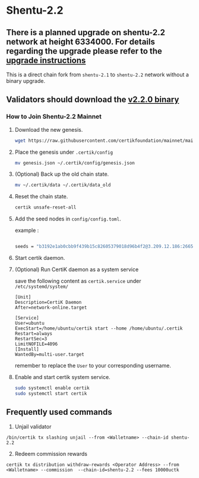 # Shentu-2.2

## There is a planned upgrade on shentu-2.2 network at height 6334000. For details regarding the upgrade please refer to the [upgrade instructions](https://github.com/ShentuChain/mainnet/blob/main/shentu-2.2/upgrade.md)

This is a direct chain fork from `shentu-2.1` to `shentu-2.2` network without a binary upgrade.

## Validators should download the [v2.2.0 binary](https://github.com/certikfoundation/shentu/releases/tag/v2.2.0)

### How to Join Shentu-2.2 Mainnet

 1. Download the new genesis.
    ```bash
    wget https://raw.githubusercontent.com/certikfoundation/mainnet/main/shentu-2.2/genesis.json .
    ```
 2. Place the genesis under `.certik/config`
    ```bash
    mv genesis.json ~/.certik/config/genesis.json
    ```
 3. (Optional) Back up the old chain state.
    ```bash
    mv ~/.certik/data ~/.certik/data_old
    ```
 4. Reset the chain state.
    ```bash
    certik unsafe-reset-all
    ```
 5. Add the seed nodes in `config/config.toml`.
    
    example :
    ```bash
    
    seeds = "b3192e1ab0cbb9f439b15c82605379018d96b4f2@3.209.12.186:26656,23419a3d9deedabce1a3cbfa0d1a3e55ef2364a7@34.229.203.57:26656"
    ```
 6. Start certik daemon.
 
 7. (Optional) Run CertiK daemon as a system service
 
    save the following content as `certik.service` under `/etc/systemd/system/`
 
    ```
    [Unit]
    Description=CertiK Daemon
    After=network-online.target

    [Service]
    User=ubuntu
    ExecStart=/home/ubuntu/certik start --home /home/ubuntu/.certik
    Restart=always
    RestartSec=3
    LimitNOFILE=4096
    [Install]
    WantedBy=multi-user.target
    ```
    remember to replace the `User` to your corresponding username.
    
 8. Enable and start certik system service.
    ```bash
    sudo systemctl enable certik
    sudo systemctl start certik
    ```
    
## Frequently used commands
1. Unjail validator
 ```
 /bin/certik tx slashing unjail --from <Walletname> --chain-id shentu-2.2 
 ```
2. Redeem commission rewards
 ```
 certik tx distribution withdraw-rewards <Operator Address> --from <Walletname> --commission  --chain-id=shentu-2.2 --fees 10000uctk
 ```
